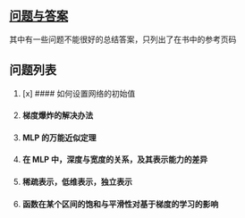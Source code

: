 ## [问题与答案](./QA.md)

其中有一些问题不能很好的总结答案，只列出了在书中的参考页码



## 问题列表

1. [x] #### 如何设置网络的初始值

2. #### 梯度爆炸的解决办法

3. #### MLP 的万能近似定理

4. #### 在 MLP 中，深度与宽度的关系，及其表示能力的差异

5. #### 稀疏表示，低维表示，独立表示

6. #### 函数在某个区间的饱和与平滑性对基于梯度的学习的影响
